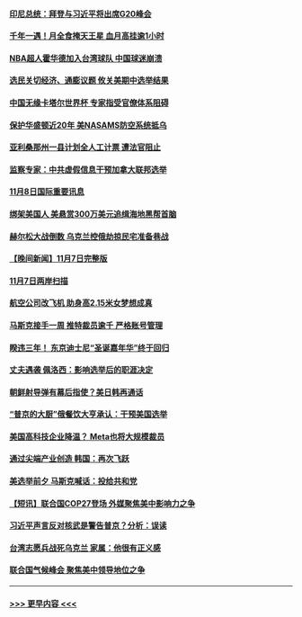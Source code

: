 #### [印尼总统：拜登与习近平将出席G20峰会](../pages/prog202/a103570166.md?t=11090250) 
#### [千年一遇！月全食掩天王星 血月高挂逾1小时](../pages/prog202/a103570125.md?t=11090250) 
#### [NBA超人霍华德加入台湾球队 中国球迷崩溃](../pages/prog202/a103570066.md?t=11090250) 
#### [选民关切经济、通膨议题 攸关美期中选举结果](../pages/prog202/a103570055.md?t=11090250) 
#### [中国无缘卡塔尔世界杯 专家指受官僚体系阻碍](../pages/prog202/a103569974.md?t=11090250) 
#### [保护华盛顿近20年 美NASAMS防空系统抵乌](../pages/prog202/a103569961.md?t=11090250) 
#### [亚利桑那州一县计划全人工计票 遭法官阻止](../pages/prog202/a103569964.md?t=11090250) 
#### [监察专家：中共虚假信息干预加拿大联邦选举](../pages/prog202/a103569972.md?t=11090250) 
#### [11月8日国际重要讯息](../pages/prog202/a103569967.md?t=11090250) 
#### [绑架美国人 美悬赏300万美元追缉海地黑帮首脑](../pages/prog202/a103569858.md?t=11090250) 
#### [赫尔松大战倒数 乌克兰控俄劫掠民宅准备巷战](../pages/prog202/a103569769.md?t=11090250) 
#### [【晚间新闻】11月7日完整版](../pages/prog202/a103569762.md?t=11090250) 
#### [11月7日两岸扫描](../pages/prog202/a103569628.md?t=11090250) 
#### [航空公司改飞机 助身高2.15米女梦想成真](../pages/prog202/a103569614.md?t=11090250) 
#### [马斯克接手一周 推特裁员逾千 严格账号管理](../pages/prog202/a103569623.md?t=11090250) 
#### [睽违三年！ 东京迪士尼“圣诞嘉年华”终于回归](../pages/prog202/a103569625.md?t=11090250) 
#### [丈夫遇袭 佩洛西：影响选举后的职涯决定](../pages/prog202/a103569552.md?t=11090250) 
#### [朝鲜射导弹有幕后指使？美日韩再通话](../pages/prog202/a103569298.md?t=11090250) 
#### [“普京的大厨”俄餐饮大亨承认：干预美国选举](../pages/prog202/a103569513.md?t=11090250) 
#### [美国高科技企业降温？ Meta也将大规模裁员](../pages/prog202/a103569302.md?t=11090250) 
#### [通过尖端产业创造 韩国：再次飞跃](../pages/prog202/a103569300.md?t=11090250) 
#### [美选举前夕 马斯克喊话：投给共和党](../pages/prog202/a103569380.md?t=11090250) 
#### [【短讯】联合国COP27登场 外媒聚焦美中影响力之争](../pages/prog202/a103569303.md?t=11090250) 
#### [习近平声言反对核武是警告普京？分析：误读](../pages/prog202/a103569268.md?t=11090250) 
#### [台湾志愿兵战死乌克兰 家属：他很有正义感](../pages/prog202/a103569213.md?t=11090250) 
#### [联合国气候峰会 聚焦美中领导地位之争](../pages/prog202/a103569198.md?t=11090250) 

----
#### [ >>> 更早内容 <<< ](../indexes/prog202-earlier.md)

